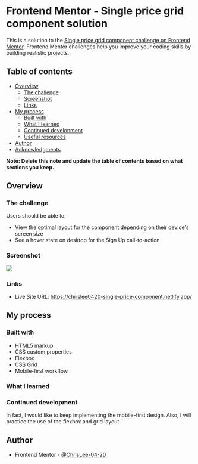 # Frontend Mentor - Single price grid component solution

This is a solution to the [Single price grid component challenge on Frontend Mentor](https://www.frontendmentor.io/challenges/single-price-grid-component-5ce41129d0ff452fec5abbbc). Frontend Mentor challenges help you improve your coding skills by building realistic projects. 

## Table of contents

- [Overview](#overview)
  - [The challenge](#the-challenge)
  - [Screenshot](#screenshot)
  - [Links](#links)
- [My process](#my-process)
  - [Built with](#built-with)
  - [What I learned](#what-i-learned)
  - [Continued development](#continued-development)
  - [Useful resources](#useful-resources)
- [Author](#author)
- [Acknowledgments](#acknowledgments)

**Note: Delete this note and update the table of contents based on what sections you keep.**

## Overview

### The challenge

Users should be able to:

- View the optimal layout for the component depending on their device's screen size
- See a hover state on desktop for the Sign Up call-to-action

### Screenshot

![](./screenshot.jpg)

### Links

- Live Site URL: https://chrislee0420-single-price-component.netlify.app/

## My process

### Built with

- HTML5 markup
- CSS custom properties
- Flexbox
- CSS Grid
- Mobile-first workflow

### What I learned

### Continued development

In fact, I would like to keep implementing the mobile-first design. 
Also, I will practice the use of the flexbox and grid layout.

## Author

- Frontend Mentor - [@ChrisLee-04-20]([https://www.frontendmentor.io/profile/yourusername](https://www.frontendmentor.io/profile/ChrisLee-04-20))
